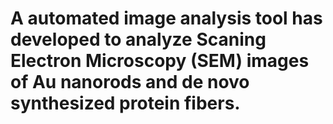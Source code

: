# A automated image analysis tool has developed to analyze Scaning Electron Microscopy (SEM) images of Au nanorods and de novo synthesized protein fibers.
